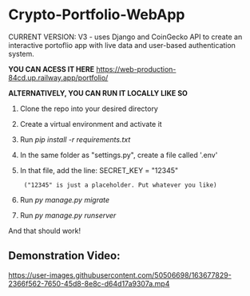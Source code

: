 # Crypto-Portfolio-WebApp
CURRENT VERSION: V3 - uses Django and CoinGecko API to create an interactive portoflio app with live data and user-based authentication system.

**YOU CAN ACESS IT HERE**
https://web-production-84cd.up.railway.app/portfolio/

**ALTERNATIVELY, YOU CAN RUN IT LOCALLY LIKE SO**
1. Clone the repo into your desired directory
2. Create a virtual environment and activate it
3. Run _pip install -r requirements.txt_
4. In the same folder as "settings.py", create a file called '.env' 
5. In that file, add the line:
        SECRET_KEY = "12345"
        
        ("12345" is just a placeholder. Put whatever you like)
6. Run _py manage.py migrate_
7. Run _py manage.py runserver_
  
  And that should work!



<h2>Demonstration Video:</h2>

https://user-images.githubusercontent.com/50506698/163677829-2366f562-7650-45d8-8e8c-d64d17a9307a.mp4

